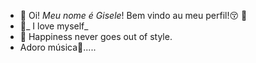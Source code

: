 - 👋 Oi! *Meu nome é Gisele*! Bem vindo au meu perfil!😚 🧡
- 💙_ I love myself_ 
- 💞️ Happiness never goes out of style.
- Adoro música🎵.....
<!---
gisele155/gisele155 is a ✨ special ✨ repository because its `README.md` (this file) appears on your GitHub profile.
You can click the Preview link to take a look at your changes.
--->
